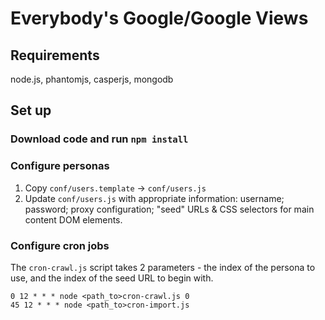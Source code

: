 Everybody's Google/Google Views
===============================



Requirements
------------

node.js, phantomjs, casperjs, mongodb


Set up
------

### Download code and run `npm install`

### Configure personas
1. Copy `conf/users.template` -> `conf/users.js`
2. Update `conf/users.js` with appropriate information: username; password; proxy configuration; "seed" URLs & CSS selectors for main content DOM elements.

### Configure cron jobs

The `cron-crawl.js` script takes 2 parameters - the index of the persona to use, and the index of the seed URL to begin with.

	0 12 * * * node <path_to>cron-crawl.js 0
	45 12 * * * node <path_to>cron-import.js
